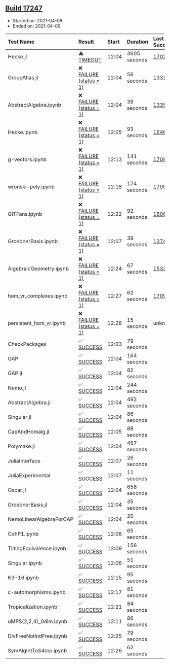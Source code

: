 ## [Build 17247](https://oscarci.mathematik.uni-kl.de/job/oscar/17247/)

* Started on: 2021-04-09
* Ended on: 2021-04-09

| Test Name    | Result | Start | Duration | Last Success | First Failure |
|:-------------|:-------|:------|:---------|:-------------|:--------------|
| Hecke.jl | ⚠ [TIMEOUT](https://oscarci.mathematik.uni-kl.de/job/oscar/17247/artifact/logs/build-17247/Hecke.jl.log) | 12:04 | 3605 seconds | [17022](https://oscarci.mathematik.uni-kl.de/job/oscar/17022/) | [17023](https://oscarci.mathematik.uni-kl.de/job/oscar/17023/) |
| GroupAtlas.jl | ❌ [FAILURE (status = 1)](https://oscarci.mathematik.uni-kl.de/job/oscar/17247/artifact/logs/build-17247/GroupAtlas.jl.log) | 12:04 | 56 seconds | [13311](https://oscarci.mathematik.uni-kl.de/job/oscar/13311/) | [13312](https://oscarci.mathematik.uni-kl.de/job/oscar/13312/) |
| AbstractAlgebra.ipynb | ❌ [FAILURE (status = 1)](https://oscarci.mathematik.uni-kl.de/job/oscar/17247/artifact/logs/build-17247/AbstractAlgebra.ipynb.log) | 12:04 | 39 seconds | [13355](https://oscarci.mathematik.uni-kl.de/job/oscar/13355/) | [13356](https://oscarci.mathematik.uni-kl.de/job/oscar/13356/) |
| Hecke.ipynb | ❌ [FAILURE (status = 1)](https://oscarci.mathematik.uni-kl.de/job/oscar/17247/artifact/logs/build-17247/Hecke.ipynb.log) | 12:05 | 93 seconds | [16463](https://oscarci.mathematik.uni-kl.de/job/oscar/16463/) | [16464](https://oscarci.mathematik.uni-kl.de/job/oscar/16464/) |
| g-vectors.ipynb | ❌ [FAILURE (status = 1)](https://oscarci.mathematik.uni-kl.de/job/oscar/17247/artifact/logs/build-17247/g-vectors.ipynb.log) | 12:13 | 141 seconds | [17099](https://oscarci.mathematik.uni-kl.de/job/oscar/17099/) | [17100](https://oscarci.mathematik.uni-kl.de/job/oscar/17100/) |
| wronski-poly.ipynb | ❌ [FAILURE (status = 1)](https://oscarci.mathematik.uni-kl.de/job/oscar/17247/artifact/logs/build-17247/wronski-poly.ipynb.log) | 12:18 | 174 seconds | [17098](https://oscarci.mathematik.uni-kl.de/job/oscar/17098/) | [17099](https://oscarci.mathematik.uni-kl.de/job/oscar/17099/) |
| GITFans.ipynb | ❌ [FAILURE (status = 1)](https://oscarci.mathematik.uni-kl.de/job/oscar/17247/artifact/logs/build-17247/GITFans.ipynb.log) | 12:22 | 92 seconds | [16068](https://oscarci.mathematik.uni-kl.de/job/oscar/16068/) | [16069](https://oscarci.mathematik.uni-kl.de/job/oscar/16069/) |
| GroebnerBasis.ipynb | ❌ [FAILURE (status = 1)](https://oscarci.mathematik.uni-kl.de/job/oscar/17247/artifact/logs/build-17247/GroebnerBasis.ipynb.log) | 12:07 | 39 seconds | [13748](https://oscarci.mathematik.uni-kl.de/job/oscar/13748/) | [13749](https://oscarci.mathematik.uni-kl.de/job/oscar/13749/) |
| AlgebraicGeometry.ipynb | ❌ [FAILURE (status = 1)](https://oscarci.mathematik.uni-kl.de/job/oscar/17247/artifact/logs/build-17247/AlgebraicGeometry.ipynb.log) | 12:24 | 67 seconds | [15322](https://oscarci.mathematik.uni-kl.de/job/oscar/15322/) | [15323](https://oscarci.mathematik.uni-kl.de/job/oscar/15323/) |
| hom_vr_complexes.ipynb | ❌ [FAILURE (status = 1)](https://oscarci.mathematik.uni-kl.de/job/oscar/17247/artifact/logs/build-17247/hom_vr_complexes.ipynb.log) | 12:27 | 62 seconds | [17099](https://oscarci.mathematik.uni-kl.de/job/oscar/17099/) | [17100](https://oscarci.mathematik.uni-kl.de/job/oscar/17100/) |
| persistent_hom_vr.ipynb | ❌ [FAILURE (status = 1)](https://oscarci.mathematik.uni-kl.de/job/oscar/17247/artifact/logs/build-17247/persistent_hom_vr.ipynb.log) | 12:28 | 15 seconds | unknown | unknown |
| CheckPackages | ✅ [SUCCESS](https://oscarci.mathematik.uni-kl.de/job/oscar/17247/artifact/logs/build-17247/CheckPackages.log) | 12:03 | 79 seconds |  |  |
| GAP | ✅ [SUCCESS](https://oscarci.mathematik.uni-kl.de/job/oscar/17247/artifact/logs/build-17247/GAP.log) | 12:04 | 164 seconds |  |  |
| GAP.jl | ✅ [SUCCESS](https://oscarci.mathematik.uni-kl.de/job/oscar/17247/artifact/logs/build-17247/GAP.jl.log) | 12:04 | 82 seconds |  |  |
| Nemo.jl | ✅ [SUCCESS](https://oscarci.mathematik.uni-kl.de/job/oscar/17247/artifact/logs/build-17247/Nemo.jl.log) | 12:04 | 244 seconds |  |  |
| AbstractAlgebra.jl | ✅ [SUCCESS](https://oscarci.mathematik.uni-kl.de/job/oscar/17247/artifact/logs/build-17247/AbstractAlgebra.jl.log) | 12:04 | 492 seconds |  |  |
| Singular.jl | ✅ [SUCCESS](https://oscarci.mathematik.uni-kl.de/job/oscar/17247/artifact/logs/build-17247/Singular.jl.log) | 12:04 | 86 seconds |  |  |
| CapAndHomalg.jl | ✅ [SUCCESS](https://oscarci.mathematik.uni-kl.de/job/oscar/17247/artifact/logs/build-17247/CapAndHomalg.jl.log) | 12:05 | 88 seconds |  |  |
| Polymake.jl | ✅ [SUCCESS](https://oscarci.mathematik.uni-kl.de/job/oscar/17247/artifact/logs/build-17247/Polymake.jl.log) | 12:04 | 457 seconds |  |  |
| JuliaInterface | ✅ [SUCCESS](https://oscarci.mathematik.uni-kl.de/job/oscar/17247/artifact/logs/build-17247/JuliaInterface.log) | 12:07 | 26 seconds |  |  |
| JuliaExperimental | ✅ [SUCCESS](https://oscarci.mathematik.uni-kl.de/job/oscar/17247/artifact/logs/build-17247/JuliaExperimental.log) | 12:07 | 11 seconds |  |  |
| Oscar.jl | ✅ [SUCCESS](https://oscarci.mathematik.uni-kl.de/job/oscar/17247/artifact/logs/build-17247/Oscar.jl.log) | 12:04 | 658 seconds |  |  |
| GroebnerBasis.jl | ✅ [SUCCESS](https://oscarci.mathematik.uni-kl.de/job/oscar/17247/artifact/logs/build-17247/GroebnerBasis.jl.log) | 12:04 | 35 seconds |  |  |
| NemoLinearAlgebraForCAP | ✅ [SUCCESS](https://oscarci.mathematik.uni-kl.de/job/oscar/17247/artifact/logs/build-17247/NemoLinearAlgebraForCAP.log) | 12:04 | 20 seconds |  |  |
| CohP1.ipynb | ✅ [SUCCESS](https://oscarci.mathematik.uni-kl.de/job/oscar/17247/artifact/logs/build-17247/CohP1.ipynb.log) | 12:08 | 65 seconds |  |  |
| TiltingEquivalence.ipynb | ✅ [SUCCESS](https://oscarci.mathematik.uni-kl.de/job/oscar/17247/artifact/logs/build-17247/TiltingEquivalence.ipynb.log) | 12:09 | 156 seconds |  |  |
| Singular.ipynb | ✅ [SUCCESS](https://oscarci.mathematik.uni-kl.de/job/oscar/17247/artifact/logs/build-17247/Singular.ipynb.log) | 12:06 | 51 seconds |  |  |
| K3-16.ipynb | ✅ [SUCCESS](https://oscarci.mathematik.uni-kl.de/job/oscar/17247/artifact/logs/build-17247/K3-16.ipynb.log) | 12:15 | 95 seconds |  |  |
| c-automorphisms.ipynb | ✅ [SUCCESS](https://oscarci.mathematik.uni-kl.de/job/oscar/17247/artifact/logs/build-17247/c-automorphisms.ipynb.log) | 12:17 | 81 seconds |  |  |
| Tropicalization.ipynb | ✅ [SUCCESS](https://oscarci.mathematik.uni-kl.de/job/oscar/17247/artifact/logs/build-17247/Tropicalization.ipynb.log) | 12:21 | 84 seconds |  |  |
| uMPS(2,2,4)_0dim.ipynb | ✅ [SUCCESS](https://oscarci.mathematik.uni-kl.de/job/oscar/17247/artifact/logs/build-17247/uMPS-2-2-4-_0dim.ipynb.log) | 12:11 | 86 seconds |  |  |
| DivFreeNotIndFree.ipynb | ✅ [SUCCESS](https://oscarci.mathematik.uni-kl.de/job/oscar/17247/artifact/logs/build-17247/DivFreeNotIndFree.ipynb.log) | 12:25 | 79 seconds |  |  |
| SymAlgIntToS4rep.ipynb | ✅ [SUCCESS](https://oscarci.mathematik.uni-kl.de/job/oscar/17247/artifact/logs/build-17247/SymAlgIntToS4rep.ipynb.log) | 12:26 | 62 seconds |  |  |

